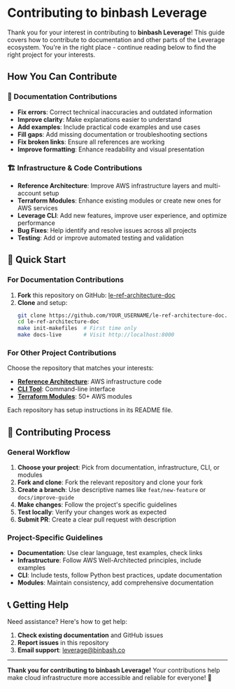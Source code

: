 # Contributing to binbash Leverage

Thank you for your interest in contributing to **binbash Leverage**! This guide covers how to contribute to documentation and other parts of the Leverage ecosystem. You're in the right place - continue reading below to find the right project for your interests.

## How You Can Contribute

### 📝 Documentation Contributions

- **Fix errors**: Correct technical inaccuracies and outdated information
- **Improve clarity**: Make explanations easier to understand
- **Add examples**: Include practical code examples and use cases
- **Fill gaps**: Add missing documentation or troubleshooting sections
- **Fix broken links**: Ensure all references are working
- **Improve formatting**: Enhance readability and visual presentation

### 🏗️ Infrastructure & Code Contributions

- **Reference Architecture**: Improve AWS infrastructure layers and multi-account setup
- **Terraform Modules**: Enhance existing modules or create new ones for AWS services
- **Leverage CLI**: Add new features, improve user experience, and optimize performance
- **Bug Fixes**: Help identify and resolve issues across all projects
- **Testing**: Add or improve automated testing and validation

## 🚀 Quick Start

### For Documentation Contributions

1. **Fork** this repository on GitHub: [le-ref-architecture-doc](https://github.com/binbashar/le-ref-architecture-doc)
2. **Clone** and setup:
   ```bash
   git clone https://github.com/YOUR_USERNAME/le-ref-architecture-doc.git
   cd le-ref-architecture-doc
   make init-makefiles  # First time only
   make docs-live       # Visit http://localhost:8000
   ```

### For Other Project Contributions
Choose the repository that matches your interests:

- **[Reference Architecture](https://github.com/binbashar/le-tf-infra-aws)**: AWS infrastructure code
- **[CLI Tool](https://github.com/binbashar/leverage)**: Command-line interface  
- **[Terraform Modules](https://github.com/topics/binbash-terraform)**: 50+ AWS modules

Each repository has setup instructions in its README file.

## 📝 Contributing Process

### General Workflow

1. **Choose your project**: Pick from documentation, infrastructure, CLI, or modules
2. **Fork and clone**: Fork the relevant repository and clone your fork
3. **Create a branch**: Use descriptive names like `feat/new-feature` or `docs/improve-guide`
4. **Make changes**: Follow the project's specific guidelines
5. **Test locally**: Verify your changes work as expected
6. **Submit PR**: Create a clear pull request with description

### Project-Specific Guidelines

- **Documentation**: Use clear language, test examples, check links
- **Infrastructure**: Follow AWS Well-Architected principles, include examples
- **CLI**: Include tests, follow Python best practices, update documentation
- **Modules**: Maintain consistency, add comprehensive documentation

## 📞 Getting Help

Need assistance? Here's how to get help:

1. **Check existing documentation** and GitHub issues
2. **Report issues** in this repository
3. **Email support**: [leverage@binbash.co](mailto:leverage@binbash.co)
---

**Thank you for contributing to binbash Leverage!** Your contributions help make cloud infrastructure more accessible and reliable for everyone! 🚀